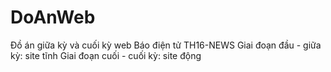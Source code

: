 # DoAnWeb
Đồ án giữa kỳ và cuối kỳ web
Báo điện tử TH16-NEWS
Giai đoạn đầu - giữa kỳ: site tĩnh
Giai đoạn cuối - cuối kỳ: site động
